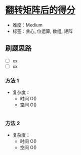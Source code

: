 # [翻转矩阵后的得分](https://leetcode-cn.com/problems/score-after-flipping-matrix/)

- 难度：Medium
- 标签：贪心, 位运算, 数组, 矩阵

## 刷题思路

- [ ] xx
- [ ] xx

### 方法 1

- 复杂度：
    - 时间 O()
    - 空间 O()

``` js

```

### 方法 2

- 复杂度：
    - 时间 O()
    - 空间 O()

``` js

```
